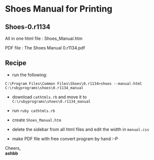 Shoes Manual for Printing
=========================

Shoes-0.r1134
-------------

All in one html file : Shoes_Manual.htm

PDF file : The Shoes Manual 0.r1134.pdf

Recipe
------
- run the following:

`C:\Program Files\Common Files\Shoes\0.r1134>shoes --manual-html C:\rubyprograms\shoes\0.r1134_manual`

- download `cathtmls.rb` and move it to `C:\rubyprograms\shoes\0.r1134_manual`

- run `ruby cathtmls.rb`

- create `Shoes_Manual.htm`

- delete the sidebar from all html files and edit the width in `manual.css`

- make PDF file with free convert program by hand :-P

Cheers,<br>
**ashbb**